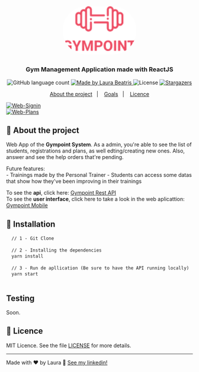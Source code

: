 <h1 align="center">
  <img alt="Gympoint" title="Gympoint" src=".github/logo.png" width="200px" style="border-radius:100px"/>
</h1>

<h3 align="center">
  Gym Management Application made with ReactJS
</h3>


<p align="center">
  <img alt="GitHub language count" src="https://img.shields.io/github/languages/count/LauraBeatris/gympoint-web?color=%23EE4D64">

  <a href="https://www.linkedin.com/in/laurabeatris/">
    <img alt="Made by Laura Beatris" src="https://img.shields.io/badge/made%20by-laurabeatris-%23EE4D64">
  </a>

  <img alt="License" src="https://img.shields.io/badge/licence-MIT-%23EE4D64">

  <a href="https://github.com/LauraBeatris/projects_store/stargazers">
    <img alt="Stargazers" src="https://img.shields.io/github/stars/LauraBeatris/gympoint-web?color=%23EE4D64">
  </a>
</p>

<p align="center">
  <a href="#rocket-about-the-project">About the project</a>&nbsp;&nbsp;&nbsp;|&nbsp;&nbsp;&nbsp;
  <a href="#ballot_box_with_check-goals">Goals</a>&nbsp;&nbsp;&nbsp;|&nbsp;&nbsp;&nbsp;
  <a href="#memo-licence">Licence</a>
</p>

<a align="center" href="https://ibb.co/3yn1tVZ"><img src="https://i.ibb.co/tM9Bynr/Web-Signin.png" alt="Web-Signin" border="0"></a>
<br>
<a align="center" href="https://ibb.co/8dBBLPW"><img src="https://i.ibb.co/gP77Lt5/Web-Plans.png" alt="Web-Plans" border="0"></a>

## :rocket: About the project
  Web App of the **Gympoint System**. As a admin, you're able to see the list of students, registrations and plans, as well edting/creating new ones. Also, answer and see the help orders that're pending. 
  
  Future features: 
  <br>
    - Trainings made by the Personal Trainer
    - Students can access some datas that show how they've been improving in their trainings
 
 To see the **api**, click here: [Gympoint Rest API](https://github.com/LauraBeatris/gympoint-api)
 <br>
  To see the **user interface**, click here to take a look in the web aplicattion: [Gympoint Mobile](https://github.com/LauraBeatris/gympoint-mobile)

## :rocket: Installation 

```   
  // 1 - Git Clone
  
  // 2 - Installing the dependencies
  yarn install
  
  // 3 - Run de apllication (Be sure to have the API running locally)
  yarn start
  
```

## Testing 
Soon.


## :memo: Licence

MIT Licence. See the file [LICENSE](LICENSE.md) for more details.

---

Made with ♥ by Laura :wave: [See my linkedin!](https://www.linkedin.com/in/laurabeatris/)
